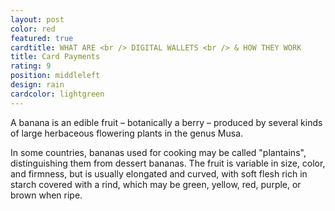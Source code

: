 ```yaml
---
layout: post
color: red
featured: true
cardtitle: WHAT ARE <br /> DIGITAL WALLETS <br /> & HOW THEY WORK
title: Card Payments
rating: 9
position: middleleft
design: rain
cardcolor: lightgreen
---
```

A banana is an edible fruit – botanically a berry – produced by several kinds
of large herbaceous flowering plants in the genus Musa.


In some countries, bananas used for cooking may be called "plantains",
distinguishing them from dessert bananas. The fruit is variable in size, color,
and firmness, but is usually elongated and curved, with soft flesh rich in
starch covered with a rind, which may be green, yellow, red, purple, or brown
when ripe.